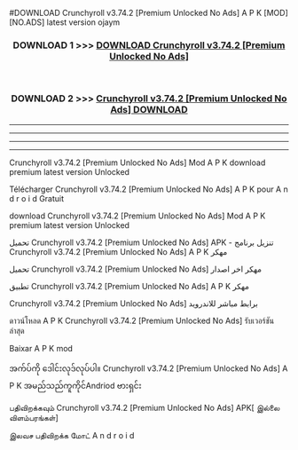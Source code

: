 #DOWNLOAD Crunchyroll v3.74.2  [Premium Unlocked No Ads] A P K [MOD] [NO.ADS] latest version ojaym



<div align="center">

<h3>DOWNLOAD 1 >>> <a href="https://teeasianyam.web.app?sq=Crunchyroll v3.74.2  [Premium Unlocked No Ads]">DOWNLOAD Crunchyroll v3.74.2  [Premium Unlocked No Ads] </a></h3><br>

<h3>DOWNLOAD 2 >>> <a href="https://teeasianyam.web.app?sq=Crunchyroll v3.74.2  [Premium Unlocked No Ads] ">Crunchyroll v3.74.2  [Premium Unlocked No Ads]  DOWNLOAD </a></h3>

</div>


----------------------------------------------------------

----------------------------------------------------------

----------------------------------------------------------

----------------------------------------------------------


Crunchyroll v3.74.2  [Premium Unlocked No Ads]  Mod A P K download premium latest version Unlocked

Télécharger Crunchyroll v3.74.2  [Premium Unlocked No Ads]  A P K pour A n d r o i d Gratuit

download Crunchyroll v3.74.2  [Premium Unlocked No Ads]  Mod A P K premium latest version Unlocked

تحميل Crunchyroll v3.74.2  [Premium Unlocked No Ads]  APK - تنزيل برنامج Crunchyroll v3.74.2  [Premium Unlocked No Ads]  A P K مهكر

تحميل Crunchyroll v3.74.2  [Premium Unlocked No Ads]  مهكر اخر اصدار

تطبيق Crunchyroll v3.74.2  [Premium Unlocked No Ads]  A P K مهكر

Crunchyroll v3.74.2  [Premium Unlocked No Ads]  برابط مباشر للاندرويد

ดาวน์โหลด A P K Crunchyroll v3.74.2  [Premium Unlocked No Ads]  รับเวอร์ชันล่าสุด

Baixar A P K mod

အက်ပ်ကို ဒေါင်းလုဒ်လုပ်ပါ။ Crunchyroll v3.74.2  [Premium Unlocked No Ads]  A P K အမည်သည်ကူကိုင်Andriod ဗားရှင်း

பதிவிறக்கவும் Crunchyroll v3.74.2  [Premium Unlocked No Ads]  APK[ இல்லை விளம்பரங்கள்] 
 
இலவச பதிவிறக்க மோட் A n d r o i d



